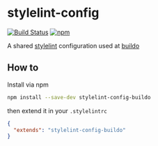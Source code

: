 # stylelint-config

[![Build Status](https://drone.our.buildo.io/api/badges/buildo/stylelint-config/status.svg)](https://drone.our.buildo.io/buildo/stylelint-config)
[![npm](https://img.shields.io/npm/v/stylelint-config-buildo.svg)](https://libraries.io/npm/stylelint-config-buildo)

A shared [stylelint](https://github.com/stylelint/stylelint) configuration used at [buildo](buildo.io)

## How to

Install via npm

```sh
npm install --save-dev stylelint-config-buildo
```

then extend it in your `.stylelintrc`

```json
{
  "extends": "stylelint-config-buildo"
}
```
